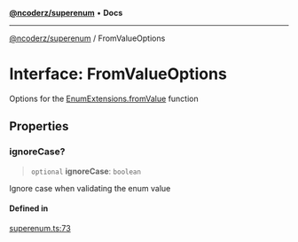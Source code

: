 [**@ncoderz/superenum**](../README.md) • **Docs**

***

[@ncoderz/superenum](../globals.md) / FromValueOptions

# Interface: FromValueOptions

Options for the [EnumExtensions.fromValue](EnumExtensions.md#fromValue) function

## Properties

### ignoreCase?

> `optional` **ignoreCase**: `boolean`

Ignore case when validating the enum value

#### Defined in

[superenum.ts:73](https://github.com/ncoderz/superenum/blob/c6fe1004db5e60151f690d0ad11d6a45c011546d/src/superenum.ts#L73)
